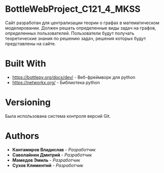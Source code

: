 # BottleWebProject_C121_4_MKSS
Сайт разработан для централизации теории о графах в математическом моделировании. Должен решать определенные виды задач на графов, определенных пользователей. Пользователи будут получать теоретические знания по решению задач, решения которых будут представлены на сайте.
# Built With
* https://bottlepy.org/docs/dev/ - Веб-фреймворк для python
* https://networkx.org/ - Библиотека python 
# Versioning
Была использована система контроля версий Git.
# Authors
* **Кантамиров Владислав** - *Разработчик*
* **Саволайнен Дмитрий** - *Разработчик*
* **Мамедов Эмиль** - *Разработчик*
* **Сухов Климентий** - *Разработчик*

